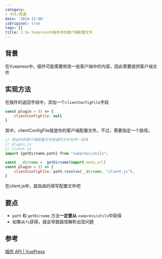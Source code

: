```yaml
---
category:
- 卡片/普通
date: '2024-12-08'
isOriginal: true
tags: []
title: 2.5a Vuepress中插件添加客户端配置文件
---
```

## 背景
在Vuepress中，插件可能需要修改一些客户端中的内容，因此需要提供客户端文件
## 实现方法
在插件的返回字段中，添加一个`clientConfigFile`字段
```javascript
const plugin = () => {
    clientConfigFile: null
}
```
其中，clientConfigFile就是你的客户端配置文件。不过，需要指定一个路径。
```javascript
// 假设你的客户端配置文件和插件文件在同一目录
// plugin.js
// client.js
import {getDirname,path} from "vuepress/utils";

const __dirname =  getDirname(import.meta.url)
const plugin = () => {
    clientConfigFile: path.resolve(__dirname, "client.js"),
}
```
在client.js中，就自由的填写配置文件吧
## 要点
- `path` 和 `getDirname` 方法**一定要从** `vuepress/utils`中获得
- 如果从`fs`获得，就会导致路径解析出现问题
## 参考
[插件 API | VuePress](https://vuepress.vuejs.org/zh/reference/plugin-api.html#clientconfigfile)